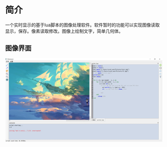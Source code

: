 # 简介

一个实时显示的基于lua脚本的图像处理软件。软件暂时的功能可以实现图像读取显示，保存。像素读取修改。图像上绘制文字，简单几何体。

## 图像界面 

![](MeiScript\pic\framework.jpg)